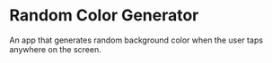 # Random Color Generator
An app that generates random background color when the user taps anywhere on the screen.